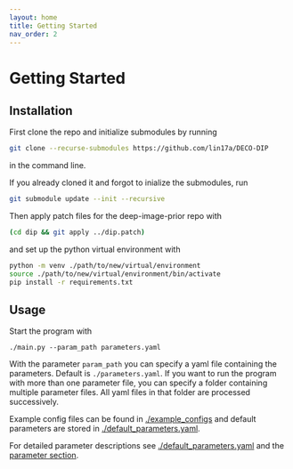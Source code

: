 ```yaml
---
layout: home
title: Getting Started
nav_order: 2
---
```


# Getting Started

## Installation

First clone the repo and initialize submodules by running 
```bash
git clone --recurse-submodules https://github.com/lin17a/DECO-DIP
```
in the command line.

If you already cloned it and forgot to inialize the submodules, run
```bash
git submodule update --init --recursive
```

Then apply patch files for the deep-image-prior repo with
```bash
(cd dip && git apply ../dip.patch)
```

and set up the python virtual environment with
```bash
python -m venv ./path/to/new/virtual/environment
source ./path/to/new/virtual/environment/bin/activate
pip install -r requirements.txt
```

## Usage

Start the program with
```
./main.py --param_path parameters.yaml
```
With the parameter `param_path` you can specify a yaml file containing the parameters. Default is `./parameters.yaml`.
If you want to run the program with more than one parameter file, you can specify a folder containing multiple parameter files. All yaml files in that folder are processed successively.

Example config files can be found in [./example_configs](https://github.com/lin17a/DECO-DIP/tree/main/example_configs) and default parameters are stored in [./default_parameters.yaml](https://github.com/lin17a/DECO-DIP/blob/main/default_parameters.yaml).

For detailed parameter descriptions see [./default_parameters.yaml](https://github.com/lin17a/DECO-DIP/blob/main/default_parameters.yaml) and the [parameter section](/parameter_description.html).